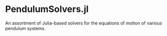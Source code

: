 # PendulumSolvers.jl
An assortment of Julia-based solvers for the equations of motion of various pendulum systems.
